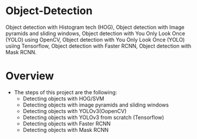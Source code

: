 # Object-Detection
Object detection with Histogram tech (HOG),
Object detection with Image pyramids and sliding windows,
Object detection with You Only Look Once (YOLO) using OpenCV,
Object detection with You Only Look Once (YOLO) usiing Tensorflow,
Object detection with Faster RCNN,
Object detection with Mask RCNN.

# Overview
* The steps of this project are the following:
    * Detecting objects with HOG/SVM
    * Detecting objects with image pyramids and sliding windows
    * Detecting objects with YOLOv3(OopenCV)
    * Detecting objects with YOLOv3 from scratch (Tensorflow)
    * Detecting objects with Faster RCNN
    * Detecting objects with Mask RCNN

<!-- ## Running obj_pyramids_sliding.py
* object detector with <b>image pyramids</b> and <b>sliding windows</b>.

* <b>Sample Image</b>

    ![1](https://github.com/hasanoqool/Object-Detection/blob/main/data/dog.jpg)

* <b>Without NMS</b>

    ![1](https://github.com/hasanoqool/Object-Detection/blob/main/data/Before_0.jpg)

* <b>With NMS</b>

    ![1](https://github.com/hasanoqool/Object-Detection/blob/main/data/After_0.jpg)

## Running yolov3.py
* object detector with <b>yolov3</b> from scratch.

* <b>test1:</b>

    ![1](https://github.com/hasanoqool/Object-Detection/blob/main/data/dog_after.png)

* <b>test2:</b>

    ![1](https://github.com/hasanoqool/Object-Detection/blob/main/data/car_after.png)


## Contact
* Reach me out here: https://www.linkedin.com/in/hasanoqool/
# -->